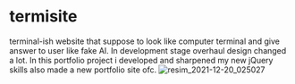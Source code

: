 # termisite
terminal-ish website that suppose to look like computer terminal and give answer to user like fake AI. In development stage overhaul design changed a lot.
In this portfolio project i developed and sharpened my new jQuery skills also made a new portfolio site ofc. 
![resim_2021-12-20_025027](https://user-images.githubusercontent.com/62579452/146695325-72588d33-a5a3-4bde-bd0b-6b669e58cc4a.png)
